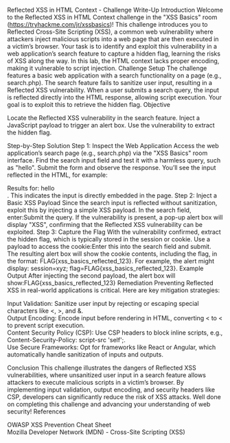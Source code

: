 Reflected XSS in HTML Context - Challenge Write-Up
Introduction
Welcome to the Reflected XSS in HTML Context challenge in the "XSS Basics" room (https://tryhackme.com/jr/xssbasics)! This challenge introduces you to Reflected Cross-Site Scripting (XSS), a common web vulnerability where attackers inject malicious scripts into a web page that are then executed in a victim’s browser. Your task is to identify and exploit this vulnerability in a web application’s search feature to capture a hidden flag, learning the risks of XSS along the way.
In this lab, the HTML context lacks proper encoding, making it vulnerable to script injection.
Challenge Setup
The challenge features a basic web application with a search functionality on a page (e.g., search.php). The search feature fails to sanitize user input, resulting in a Reflected XSS vulnerability. When a user submits a search query, the input is reflected directly into the HTML response, allowing script execution. Your goal is to exploit this to retrieve the hidden flag.
Objective

Locate the Reflected XSS vulnerability in the search feature.
Inject a JavaScript payload to trigger an alert box.
Use the vulnerability to extract the hidden flag.

Step-by-Step Solution
Step 1: Inspect the Web Application
Access the web application’s search page (e.g., search.php) via the "XSS Basics" room interface. Find the search input field and test it with a harmless query, such as "hello". Submit the form and observe the response. You’ll see the input reflected in the HTML, for example: <div>Results for: hello</div>. This indicates the input is directly embedded in the page.
Step 2: Inject a Basic XSS Payload
Since the search input is reflected without sanitization, exploit this by injecting a simple XSS payload. In the search field, enter:<script>alert('XSS')</script>Submit the query. If the vulnerability is present, a pop-up alert box will display "XSS", confirming that the Reflected XSS vulnerability can be exploited.
Step 3: Capture the Flag
With the vulnerability confirmed, extract the hidden flag, which is typically stored in the session or cookie. Use a payload to access the cookie:<script>alert(document.cookie)</script>Enter this into the search field and submit. The resulting alert box will show the cookie contents, including the flag, in the format: FLAG{xss_basics_reflected_123}. For example, the alert might display: session=xyz; flag=FLAG{xss_basics_reflected_123}.
Example Output
After injecting the second payload, the alert box will show:FLAG{xss_basics_reflected_123}
Remediation
Preventing Reflected XSS in real-world applications is critical. Here are key mitigation strategies:  

Input Validation: Sanitize user input by rejecting or escaping special characters like <, >, and &.  
Output Encoding: Encode input before rendering in HTML, converting < to < to prevent script execution.  
Content Security Policy (CSP): Use CSP headers to block inline scripts, e.g., Content-Security-Policy: script-src 'self';.  
Use Secure Frameworks: Opt for frameworks like React or Angular, which automatically handle sanitization of inputs and outputs.

Conclusion
This challenge illustrates the dangers of Reflected XSS vulnerabilities, where unsanitized user input in a search feature allows attackers to execute malicious scripts in a victim’s browser. By implementing input validation, output encoding, and security headers like CSP, developers can significantly reduce the risk of XSS attacks. Well done on completing this challenge and advancing your understanding of web security!
References

OWASP XSS Prevention Cheat Sheet  
Mozilla Developer Network (MDN) - Cross-Site Scripting (XSS)

